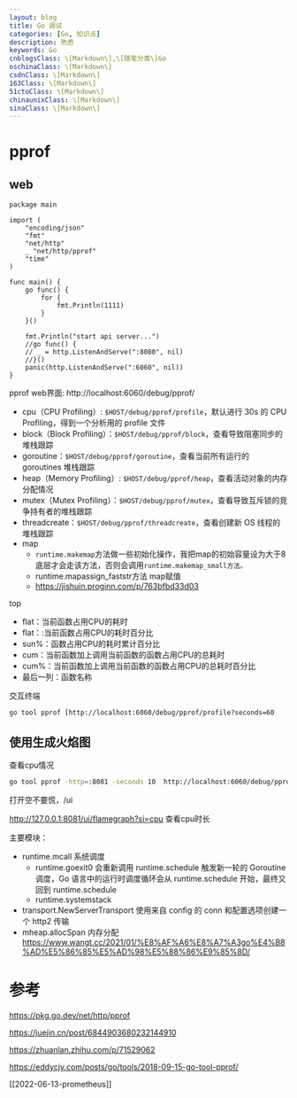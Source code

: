 ```yaml
---
layout: blog
title: Go 调试
categories: [Go, 知识点]
description: 熟悉
keywords: Go
cnblogsClass: \[Markdown\],\[随笔分类\]Go
oschinaClass: \[Markdown\]
csdnClass: \[Markdown\]
163Class: \[Markdown\]
51ctoClass: \[Markdown\]
chinaunixClass: \[Markdown\]
sinaClass: \[Markdown\]
---
```


# pprof
## web
```
package main

import (
    "encoding/json"
    "fmt"
    "net/http"
    _ "net/http/pprof"
    "time"
)

func main() {
    go func() {
        for {
            fmt.Println(1111)
        }
    }()

    fmt.Println("start api server...")
    //go func() {  
	// _ = http.ListenAndServe(":8080", nil)  
	//}()
    panic(http.ListenAndServe(":6060", nil))
}
```

pprof web界面:
http://localhost:6060/debug/pprof/

-   cpu（CPU Profiling）: `$HOST/debug/pprof/profile`，默认进行 30s 的 CPU Profiling，得到一个分析用的 profile 文件
-   block（Block Profiling）：`$HOST/debug/pprof/block`，查看导致阻塞同步的堆栈跟踪
-   goroutine：`$HOST/debug/pprof/goroutine`，查看当前所有运行的 goroutines 堆栈跟踪
-   heap（Memory Profiling）: `$HOST/debug/pprof/heap`，查看活动对象的内存分配情况
-   mutex（Mutex Profiling）：`$HOST/debug/pprof/mutex`，查看导致互斥锁的竞争持有者的堆栈跟踪
-   threadcreate：`$HOST/debug/pprof/threadcreate`，查看创建新 OS 线程的堆栈跟踪
- map 
	- `runtime.makemap`方法做一些初始化操作，我把map的初始容量设为大于8底层才会走该方法，否则会调用`runtime.makemap_small方法。`
	- runtime.mapassign_faststr方法  map赋值
	- https://jishuin.proginn.com/p/763bfbd33d03

top
-   flat：当前函数占用CPU的耗时
-   flat：:当前函数占用CPU的耗时百分比
-   sun%：函数占用CPU的耗时累计百分比
-   cum：当前函数加上调用当前函数的函数占用CPU的总耗时
-   cum%：当前函数加上调用当前函数的函数占用CPU的总耗时百分比
-   最后一列：函数名称


交互终端
```shell
go tool pprof [http://localhost:6060/debug/pprof/profile?seconds=60
```

## 使用生成火焰图
查看cpu情况
```bash
go tool pprof -http=:8081 -seconds 10  http://localhost:6060/debug/pprof/profile
```

打开空不要慌，/ui

http://127.0.0.1:8081/ui/flamegraph?si=cpu 查看cpu时长


主要模块：
- runtime.mcall 系统调度
	- runtime.goexit0  会重新调用 runtime.schedule 触发新一轮的 Goroutine 调度，Go 语言中的运行时调度循环会从 runtime.schedule 开始，最终又回到 runtime.schedule
	- runtime.systemstack 
- transport.NewServerTransport 使用来自 config 的 conn 和配置选项创建一个 http2 传输
- mheap.allocSpan 内存分配 https://www.wangt.cc/2021/01/%E8%AF%A6%E8%A7%A3go%E4%B8%AD%E5%86%85%E5%AD%98%E5%88%86%E9%85%8D/

#### 

# 参考 

https://pkg.go.dev/net/http/pprof

https://juejin.cn/post/6844903680232144910

https://zhuanlan.zhihu.com/p/71529062

https://eddycjy.com/posts/go/tools/2018-09-15-go-tool-pprof/

[[2022-06-13-prometheus]]









